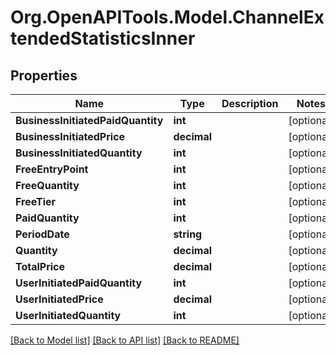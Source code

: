 # Org.OpenAPITools.Model.ChannelExtendedStatisticsInner

## Properties

Name | Type | Description | Notes
------------ | ------------- | ------------- | -------------
**BusinessInitiatedPaidQuantity** | **int** |  | [optional] 
**BusinessInitiatedPrice** | **decimal** |  | [optional] 
**BusinessInitiatedQuantity** | **int** |  | [optional] 
**FreeEntryPoint** | **int** |  | [optional] 
**FreeQuantity** | **int** |  | [optional] 
**FreeTier** | **int** |  | [optional] 
**PaidQuantity** | **int** |  | [optional] 
**PeriodDate** | **string** |  | [optional] 
**Quantity** | **decimal** |  | [optional] 
**TotalPrice** | **decimal** |  | [optional] 
**UserInitiatedPaidQuantity** | **int** |  | [optional] 
**UserInitiatedPrice** | **decimal** |  | [optional] 
**UserInitiatedQuantity** | **int** |  | [optional] 

[[Back to Model list]](../README.md#documentation-for-models) [[Back to API list]](../README.md#documentation-for-api-endpoints) [[Back to README]](../README.md)

